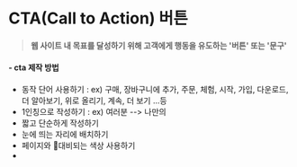 # CTA(Call to Action) 버튼

> #### 웹 사이트 내 목표를 달성하기 위해 고객에게 행동을 유도하는 '버튼' 또는 '문구'

#### - cta 제작 방법

* 동작 단어 사용하기 : ex) 구매, 장바구니에 추가, 주문, 체험, 시작, 가입, 다운로드, 더 알아보기, 위로 올리기, 계속, 더 보기 ...등
* 1인칭으로 작성하기 : ex) 여러분 --> 나만의
* 짧고 단순하게 작성하기
* 눈에 띄는 자리에 배치하기
* 페이지와 대비되는 색상 사용하기
*

